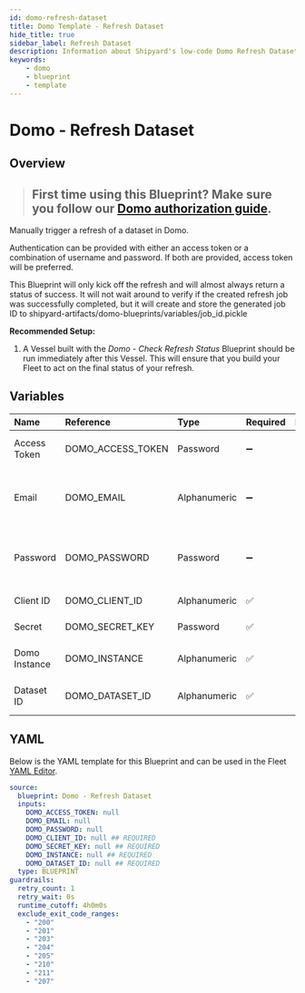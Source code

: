 ```yaml
---
id: domo-refresh-dataset
title: Domo Template - Refresh Dataset
hide_title: true
sidebar_label: Refresh Dataset
description: Information about Shipyard's low-code Domo Refresh Dataset blueprint. Manually trigger a refresh of a dataset in Domo.
keywords:
    - domo
    - blueprint
    - template
---
```


# Domo - Refresh Dataset

## Overview

> ## **First time using this Blueprint? Make sure you follow our [Domo authorization guide](https://www.shipyardapp.com/docs/blueprint-library/domo/domo-authorization/)**.

Manually trigger a refresh of a dataset in Domo.

Authentication can be provided with either an access token or a combination of username and password. If both are provided, access token will be preferred.

This Blueprint will only kick off the refresh and will almost always return a status of success. It will not wait around to verify if the created refresh job was successfully completed, but it will create and store the generated job ID to shipyard-artifacts/domo-blueprints/variables/job_id.pickle

**Recommended Setup:**

1. A Vessel built with the _Domo - Check Refresh Status_ Blueprint should be run immediately after this Vessel. This will ensure that you build your Fleet to act on the final status of your refresh.



## Variables

| Name          | Reference         | Type         | Required           | Default | Options | Description                                                                                                                                            |
|:--------------|:------------------|:-------------|:-------------------|:--------|:--------|:-------------------------------------------------------------------------------------------------------------------------------------------------------|
| Access Token  | DOMO_ACCESS_TOKEN | Password     | :heavy_minus_sign: | -       | -       | Access token to authenticate with Domo. Used in place of username/password.                                                                            |
| Email         | DOMO_EMAIL        | Alphanumeric | :heavy_minus_sign: | -       | -       | Email that you use to log into Domo. Used with the password for authentication as an alternative method to providing an access token.                  |
| Password      | DOMO_PASSWORD     | Password     | :heavy_minus_sign: | -       | -       | Password associated to the email used to sign into Domo. Used with the email for authentication as an alternative method to providing an access token. |
| Client ID     | DOMO_CLIENT_ID    | Alphanumeric | :white_check_mark: | -       | -       | Client ID of your organization's Domo App.                                                                                                             |
| Secret        | DOMO_SECRET_KEY   | Password     | :white_check_mark: | -       | -       | Secret associated with the provided Client ID.                                                                                                         |
| Domo Instance | DOMO_INSTANCE     | Alphanumeric | :white_check_mark: | -       | -       | Typically found in the URL structure as https://DOMOINSTANCE.domo.com                                                                                  |
| Dataset ID    | DOMO_DATASET_ID   | Alphanumeric | :white_check_mark: | -       | -       | UUID of the dataset you want to download, typically found at the end of the URL.                                                                       |


## YAML

Below is the YAML template for this Blueprint and can be used in the Fleet [YAML Editor](../../reference/fleets/yaml-editor.md).

```yaml
source:
  blueprint: Domo - Refresh Dataset
  inputs:
    DOMO_ACCESS_TOKEN: null 
    DOMO_EMAIL: null 
    DOMO_PASSWORD: null 
    DOMO_CLIENT_ID: null ## REQUIRED
    DOMO_SECRET_KEY: null ## REQUIRED
    DOMO_INSTANCE: null ## REQUIRED
    DOMO_DATASET_ID: null ## REQUIRED
  type: BLUEPRINT
guardrails:
  retry_count: 1
  retry_wait: 0s
  runtime_cutoff: 4h0m0s
  exclude_exit_code_ranges:
    - "200"
    - "201"
    - "203"
    - "204"
    - "205"
    - "210"
    - "211"
    - "207"
```
